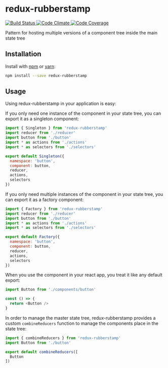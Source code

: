 # redux-rubberstamp
<a href="https://circleci.com/gh/thinktopography/redux-rubberstamp">
  <img src="https://img.shields.io/circleci/project/thinktopography/redux-rubberstamp.svg?maxAge=600" alt="Build Status" >
</a>
<a href="https://codeclimate.com/github/thinktopography/redux-rubberstamp">
  <img src="https://img.shields.io/codeclimate/github/thinktopography/redux-rubberstamp.svg?maxAge=600" alt="Code Climate" />
</a>
<a href="https://codeclimate.com/github/thinktopography/redux-rubberstamp/coverage">
  <img src="https://img.shields.io/codeclimate/coverage/github/thinktopography/redux-rubberstamp.svg?maxAge=600" alt="Code Coverage" />
</a>

Pattern for hosting multiple versions of a component tree inside the main state tree

## Installation
Install with [npm](http://npmjs.com) or [yarn](https://yarnpkg.com):

```sh
npm install --save redux-rubberstamp
```

## Usage
Using redux-rubberstamp in your application is easy:

If you only need one instance of the component in your state tree, you can export
it as a singleton component:
```javascript
import { Singleton } from 'redux-rubberstamp'
import reducer from './reducer'
import button from './button'
import * as actions from './actions'
import * as selectors from './selectors'

export default Singleton({
  namespace: 'button',
  component: button,
  reducer,
  actions,
  selectors
})
```

If you only need multiple instances of the component in your state tree, you can
export it as a factory component:
```javascript
import { Factory } from 'redux-rubberstamp'
import reducer from './reducer'
import button from './button'
import * as actions from './actions'
import * as selectors from './selectors'

export default Factory({
  namespace: 'button',
  component: button,
  reducer,
  actions,
  selectors
})
```

When you use the component in your react app, you treat it like any default export:
```javascript
import Button from './components/button'

const () => {
  return <Button />
}
```

In order to manage the master state tree, redux-rubberstamp provides a custom
`combineReducers` function to manage the components place in the state tree:
```javascript
import { combineReducers } from 'redux-rubberstamp'
import Button from './button'

export default combineReducers([
  Button
])
```

